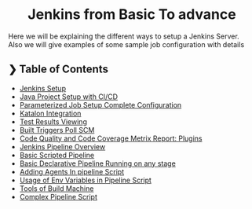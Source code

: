 <html><center><h1>Jenkins from Basic To advance</h1></center></html>
Here we will be explaining the different ways to setup a Jenkins Server.<br>
Also we will give examples of some sample job configuration with details

## ❯ Table of Contents

- [Jenkins Setup](./docs/JenkinsSetup.md)
- [Java Project Setup with CI/CD](./docs/JenkinsConfiguration.md#java-project-setup-with-cicd)
- [Parameterized Job Setup Complete Configuration](./docs/JenkinsConfiguration.md#parameterized-job-setup-complete-configuration)
- [Katalon Integration](./docs/JenkinsConfiguration.md#katalon-integration)
- [Test Results Viewing](./docs/JenkinsConfiguration.md#test-results-viewing)
- [Built Triggers Poll SCM](./docs/JenkinsConfiguration.md#built-triggers-poll-scm)
- [Code Quality and Code Coverage Metrix Report: Plugins](./docs/JenkinsConfiguration.md#code-quality-and-code-coverage-metrix-report-plugins)
- [Jenkins Pipeline Overview](./docs/JenkinsPipeline.md#jenkins-pipeline-overview)
- [Basic Scripted Pipeline](./docs/JenkinsPipeline.md#basic-scripted-pipeline)
- [Basic Declarative Pipeline Running on any stage](./docs/JenkinsPipeline.md#basic-declarative-pipeline-running-on-any-stage)
- [Adding Agents In pipeline Script](./docs/JenkinsPipeline.md#adding-agents-in-pipeline-script)
- [Usage of Env Variables in Pipeline Script](./docs/JenkinsPipeline.md#usage-of-env-variables-in-pipeline-script)
- [Tools of Build Machine](./docs/JenkinsPipeline.md#tools-of-build-machine)
- [Complex Pipeline Script](./docs/JenkinsPipeline.md#complex-pipeline-script)